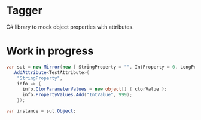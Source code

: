 # Tagger
C# library to mock object properties with attributes.

# Work in progress
```csharp
var sut = new Mirror(new { StringProperty = "", IntProperty = 0, LongProperty = 0L })
  .AddAttribute<TestAttribute>(
    "StringProperty",
    info => {
      info.CtorParameterValues = new object[] { ctorValue };
      info.PropertyValues.Add("IntValue", 999);
    });

var instance = sut.Object;
```
